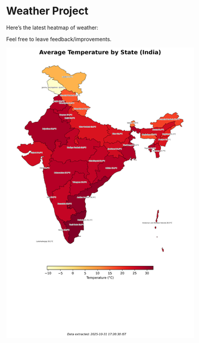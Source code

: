 # Weather Project

Here’s the latest heatmap of weather:

Feel free to leave feedback/improvements.

![India Heatmap](docs/assets/india_heatmap.png?v=04A288)
